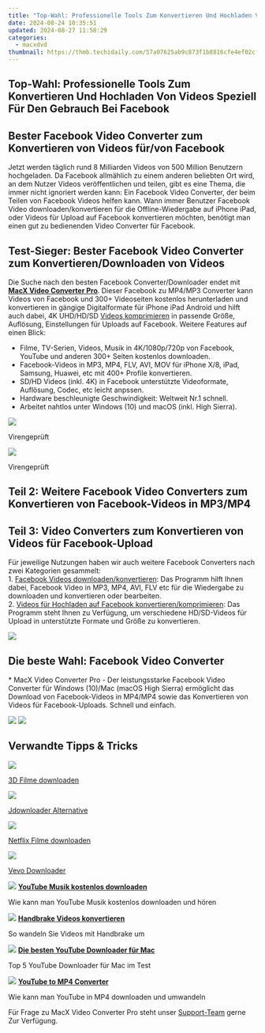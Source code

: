 ```yaml
---
title: "Top-Wahl: Professionelle Tools Zum Konvertieren Und Hochladen Von Videos Speziell Für Den Gebrauch Bei Facebook"
date: 2024-08-24 10:35:51
updated: 2024-08-27 11:58:29
categories:
  - macxdvd
thumbnail: https://thmb.techidaily.com/57a07625ab9c873f1b8816cfe4ef02cf1a6f9bda4b7acdd0899c793b0d810b70.jpg
---
```


## Top-Wahl: Professionelle Tools Zum Konvertieren Und Hochladen Von Videos Speziell Für Den Gebrauch Bei Facebook

## Bester Facebook Video Converter zum Konvertieren von Videos für/von Facebook

Jetzt werden täglich rund 8 Milliarden Videos von 500 Million Benutzern hochgeladen. Da Facebook allmählich zu einem anderen beliebten Ort wird, an dem Nutzer Videos veröffentlichen und teilen, gibt es eine Thema, die immer nicht ignoriert werden kann: Ein Facebook Video Converter, der beim Teilen von Facebook Videos helfen kann. Wann immer Benutzer Facebook Video downloaden/konvertieren für die Offline-Wiedergabe auf iPhone iPad, oder Videos für Upload auf Facebook konvertieren möchten, benötigt man einen gut zu bedienenden Video Converter für Facebook. 



## Test-Sieger: Bester Facebook Video Converter zum Konvertieren/Downloaden von Videos

Die Suche nach den besten Facebook Converter/Downloader endet mit [**MacX Video Converter Pro**](https://tools.techidaily.com/macxdvd/products/). Dieser Facebook zu MP4/MP3 Converter kann Videos von Facebook und 300+ Videoseiten kostenlos herunterladen und konvertieren in gängige Digitalformate für iPhone iPad Android und hilft auch dabei, 4K UHD/HD/SD [Videos komprimieren](https://tools.techidaily.com/macxdvd/products/) in passende Größe, Auflösung, Einstellungen für Uploads auf Facebook. Weitere Features auf einen Blick:

* Filme, TV-Serien, Videos, Musik in 4K/1080p/720p von Facebook, YouTube und anderen 300+ Seiten kostenlos downloaden.
* Facebook-Videos in MP3, MP4, FLV, AVI, MOV für iPhone X/8, iPad, Samsung, Huawei, etc mit 400+ Profile konvertieren.
* SD/HD Videos (inkl. 4K) in Facebook unterstützte Videoformate, Auflösung, Codec, etc leicht anpssen.
* Hardware beschleunigte Geschwindigkeit: Weltweit Nr.1 schnell.
* Arbeitet nahtlos unter Windows (10) und macOS (inkl. High Sierra).

[![](https://www.macxdvd.com/tutorial-de/howto_image/free_down_win_de_2.png)](https://tools.techidaily.com/macxdvd/products/) 

Virengeprüft

[![](https://www.macxdvd.com/tutorial-de/howto_image/free_down_de_2.png)](https://tools.techidaily.com/macxdvd/products/) 

Virengeprüft



## Teil 2: Weitere Facebook Video Converters zum Konvertieren von Facebook-Videos in MP3/MP4



## Teil 3: Video Converters zum Konvertieren von Videos für Facebook-Upload



Für jeweilige Nutzungen haben wir auch weitere Facebook Converters nach zwei Kategorien gesammelt:  
 1\. [Facebook Videos downloaden/konvertieren](https://tools.techidaily.com/macxdvd/products/): Das Programm hilft Ihnen dabei, Facebook Video in MP3, MP4, AVI, FLV etc für die Wiedergabe zu downloaden und konvertieren oder bearbeiten.  
 2\. [Videos für Hochladen auf Facebook konvertieren/komprimieren](https://tools.techidaily.com/macxdvd/products/): Das Programm steht Ihnen zu Verfügung, um verschiedene HD/SD-Videos für Upload in unterstützte Formate und Größe zu konvertieren. 



![](https://www.macxdvd.com/tutorial-de/howto_image/bluray.png) 

## Die beste Wahl: Facebook Video Converter

\* MacX Video Converter Pro - Der leistungsstarke Facebook Video Converter für Windows (10)/Mac (macOS High Sierra) ermöglicht das Download von Facebook-Videos in MP4/MP4 sowie das Konvertieren von Videos für Facebook-Uploads. Schnell und einfach.  

[![](https://www.macxdvd.com/tutorial-de/howto_image/winx-de.png)](https://tools.techidaily.com/macxdvd/products/) [![](https://www.macxdvd.com/tutorial-de/howto_image/macx-de.png)](https://tools.techidaily.com/macxdvd/products/) 



## Verwandte Tipps & Tricks

![](https://www.macxdvd.com/tutorial-de/howto_image/youtube1.jpg) 

[3D Filme downloaden](https://tools.techidaily.com/macxdvd/products/)

![](https://www.macxdvd.com/tutorial-de/howto_image/youtube2.jpg) 

[Jdownloader Alternative](https://tools.techidaily.com/macxdvd/products/)

![](https://www.macxdvd.com/tutorial-de/howto_image/youtube3.jpg) 

[Netflix Filme downloaden](https://tools.techidaily.com/macxdvd/products/)

![](https://www.macxdvd.com/tutorial-de/howto_image/youtube4.jpg) 

[Vevo Downloader](https://tools.techidaily.com/macxdvd/products/) 

![](https://www.macxdvd.com/tutorial-de/../seoimage/link_icon_blue.png) **[YouTube Musik kostenlos downloaden](https://tools.techidaily.com/macxdvd/products/)** 

Wie kann man YouTube Musik kostenlos downloaden und hören

![](https://www.macxdvd.com/tutorial-de/../seoimage/link_icon_blue.png) **[Handbrake Videos konvertieren](https://tools.techidaily.com/macxdvd/products/)** 

So wandeln Sie Videos mit Handbrake um

![](https://www.macxdvd.com/tutorial-de/../seoimage/link_icon_blue.png) **[Die besten YouTube Downloader für Mac](https://tools.techidaily.com/macxdvd/products/)** 

Top 5 YouTube Downloader für Mac im Test

![](https://www.macxdvd.com/tutorial-de/../seoimage/link_icon_blue.png) **[YouTube to MP4 Converter](https://tools.techidaily.com/macxdvd/products/)** 

Wie kann man YouTube in MP4 downloaden und umwandeln



Für Frage zu MacX Video Converter Pro steht unser [Support-Team](https://tools.techidaily.com/macxdvd/products/) gerne Zur Verfügung.

<ins class="adsbygoogle"
     style="display:block"
     data-ad-format="autorelaxed"
     data-ad-client="ca-pub-7571918770474297"
     data-ad-slot="1223367746"></ins>



<ins class="adsbygoogle"
     style="display:block"
     data-ad-client="ca-pub-7571918770474297"
     data-ad-slot="8358498916"
     data-ad-format="auto"
     data-full-width-responsive="true"></ins>
